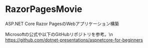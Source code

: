 # RazorPagesMovie
ASP.NET Core Razor PagesのWebアプリケーション構築

Microsoftの公式や以下のGitHubリポジトリを参考。\n
https://github.com/dotnet-presentations/aspnetcore-for-beginners

